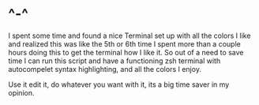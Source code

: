 # ^-^

I spent some time and found a nice Terminal set up with all the colors I like and realized this was like the 5th or 6th time I spent more than a couple hours doing this to get the terminal how I like it. 
So out of a need to save time I can run this script and have a functioning zsh terminal with autocompelet syntax highlighting, and all the colors I enjoy. 

Use it edit it, do whatever you want with it, its a big time saver in my opinion.
